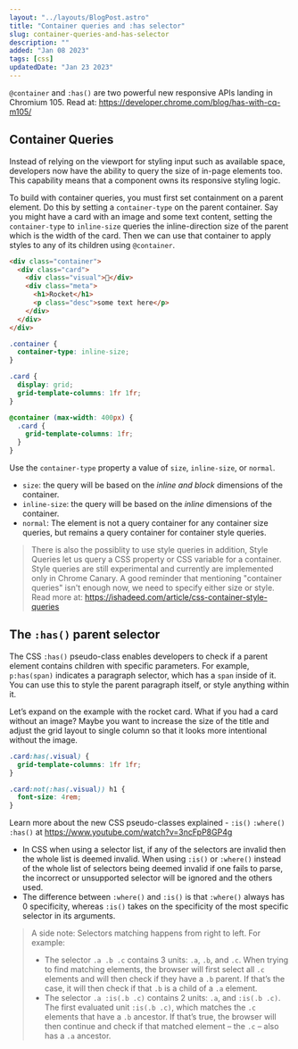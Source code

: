 ```yaml
---
layout: "../layouts/BlogPost.astro"
title: "Container queries and :has selector"
slug: container-queries-and-has-selector
description: ""
added: "Jan 08 2023"
tags: [css]
updatedDate: "Jan 23 2023"
---
```


`@container` and `:has()` are two powerful new responsive APIs landing in Chromium 105. Read at: https://developer.chrome.com/blog/has-with-cq-m105/

## Container Queries
Instead of relying on the viewport for styling input such as available space, developers now have the ability to query the size of in-page elements too. This capability means that a component owns its responsive styling logic.

To build with container queries, you must first set containment on a parent element. Do this by setting a `container-type` on the parent container. Say you might have a card with an image and some text content, setting the `container-type` to `inline-size` queries the inline-direction size of the parent which is the width of the card. Then we can use that container to apply styles to any of its children using `@container`.

```html
<div class="container">
  <div class="card">
    <div class="visual">🚀</div>
    <div class="meta">
      <h1>Rocket</h1>
      <p class="desc">some text here</p>
    </div>
  </div>
</div>
```

```css
.container {
  container-type: inline-size;
}

.card {
  display: grid;
  grid-template-columns: 1fr 1fr;
}

@container (max-width: 400px) {
  .card {
    grid-template-columns: 1fr;
  }
}
```

Use the `container-type` property a value of `size`, `inline-size`, or `normal`.
- `size`: the query will be based on the *inline and block* dimensions of the container.
- `inline-size`: the query will be based on the *inline* dimensions of the container.
- `normal`: The element is not a query container for any container size queries, but remains a query container for container style queries.

> There is also the possiblity to use style queries in addition, Style Queries let us query a CSS property or CSS variable for a container. Style queries are still experimental and currently are implemented only in Chrome Canary. A good reminder that mentioning "container queries" isn't enough now, we need to specify either size or style. Read more at: https://ishadeed.com/article/css-container-style-queries

## The `:has()` parent selector
The CSS `:has()` pseudo-class enables developers to check if a parent element contains children with specific parameters. For example, `p:has(span)` indicates a paragraph selector, which has a `span` inside of it. You can use this to style the parent paragraph itself, or style anything within it.

Let’s expand on the example with the rocket card. What if you had a card without an image? Maybe you want to increase the size of the title and adjust the grid layout to single column so that it looks more intentional without the image.

```css
.card:has(.visual) {
  grid-template-columns: 1fr 1fr;
}

.card:not(:has(.visual)) h1 {
  font-size: 4rem;
}
```

Learn more about the new CSS pseudo-classes explained - `:is()` `:where()` `:has()` at https://www.youtube.com/watch?v=3ncFpP8GP4g

- In CSS when using a selector list, if any of the selectors are invalid then the whole list is deemed invalid. When using `:is()` or `:where()` instead of the whole list of selectors being deemed invalid if one fails to parse, the incorrect or unsupported selector will be ignored and the others used.
- The difference between `:where()` and `:is()` is that `:where()` always has 0 specificity, whereas `:is()` takes on the specificity of the most specific selector in its arguments.

> A side note: Selectors matching happens from right to left. For example:
> - The selector `.a .b .c` contains 3 units: `.a`, `.b`, and `.c`. When trying to find matching elements, the browser will first select all `.c` elements and will then check if they have a `.b` parent. If that’s the case, it will then check if that `.b` is a child of a `.a` element.
> - The selector `.a :is(.b .c)` contains 2 units: `.a`, and `:is(.b .c)`. The first evaluated unit `:is(.b .c)`, which matches the `.c` elements that have a `.b` ancestor. If that’s true, the browser will then continue and check if that matched element – the `.c` – also has a `.a` ancestor.

